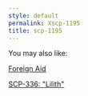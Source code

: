 ```yaml
---
style: default
permalink: Xscp-1195
title: scp-1195
---
```

You may also like:

[Foreign Aid](http://scp-wiki.net/foreign-aid)

[SCP-336: "Lilith"](http://scp-wiki.net/scp-336)

